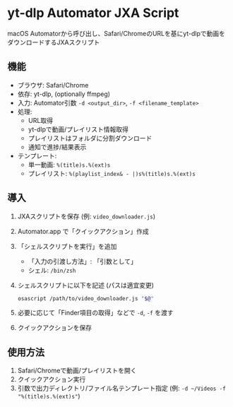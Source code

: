 # yt-dlp Automator JXA Script

macOS Automatorから呼び出し、Safari/ChromeのURLを基にyt-dlpで動画をダウンロードするJXAスクリプト

## 機能

* ブラウザ: Safari/Chrome
* 依存: yt-dlp, (optionally ffmpeg)
* 入力: Automator引数 `-d <output_dir>`, `-f <filename_template>`
* 処理:
  * URL取得
  * yt-dlpで動画/プレイリスト情報取得
  * プレイリストはフォルダに分割ダウンロード
  * 通知で進捗/結果表示
* テンプレート:
  * 単一動画: `%(title)s.%(ext)s`
  * プレイリスト: `%(playlist_index& - |)s%(title)s.%(ext)s`

## 導入

1. JXAスクリプトを保存 (例: `video_downloader.js`)
2. Automator.app で「クイックアクション」作成
3. 「シェルスクリプトを実行」を追加
   * 「入力の引渡し方法」: 「引数として」
   * シェル: `/bin/zsh`
4. シェルスクリプトに以下を記述 (パスは適宜変更)

   ```bash
   osascript /path/to/video_downloader.js "$@"
   ```

5. 必要に応じて「Finder項目の取得」などで `-d`, `-f` を渡す
6. クイックアクションを保存

## 使用方法

1. Safari/Chromeで動画/プレイリストを開く
2. クイックアクション実行
3. 引数で出力ディレクトリ/ファイル名テンプレート指定 (例: `-d ~/Videos -f "%(title)s.%(ext)s"`)

